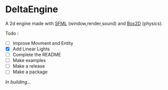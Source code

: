# DeltaEngine
A 2d engine made with [SFML](https://www.sfml-dev.org/) (window,render,sound) and [Box2D](https://box2d.org/) (physics).

Todo :
- [ ] Improve Movment and Entity
- [x] Add Linear Lights
- [ ] Complete the README
- [ ] Make examples
- [ ] Make a release
- [ ] Make a package

*In building...*
